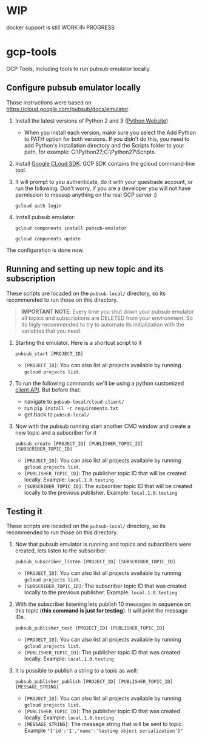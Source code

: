 # WIP
docker support is still WORK IN PROGRESS

# gcp-tools

GCP Tools, including tools to run pubsub emulator locally.


## Configure pubsub emulator locally
Those instructions were based on https://cloud.google.com/pubsub/docs/emulator


1. Install the latest versions of Python 2 and 3 ([Python Website](https://www.python.org/downloads/windows/))
    - When you install each version, make sure you select the Add Python to PATH option for both versions. If you didn't do this, you need to add Python's installation directory and the Scripts folder to your path, for example: C:\Python27\;C:\Python27\Scripts\.
1. Install [Google CLoud SDK](https://cloud.google.com/sdk/docs/). GCP SDK contains the gcloud command-line tool.
1. It will prompt to you authenticate, do it with your questrade account, or run the following. Don't worry, if you are a developer you will not have permission to messup anything on the real GCP server :)

    `gcloud auth login`
1. Install pubsub emulator:

    `gcloud components install pubsub-emulator`

    `gcloud components update`

The configuration is done now.

## Running and setting up new topic and its subscription
These scripts are locaded on the `pubsub-local/` directory, so its recommended to run those on this directory.

> **IMPORTANT NOTE**: Every time you shut down your pubsub emulator all topics and subscriptions are DELETED from your environment. So its higly recommended to try to automate its initialization with the variables that you need.

1. Starting the emulator. Here is a shortcut script to it

    `pubsub_start [PROJECT_ID]`
    - `[PROJECT_ID]`: You can also list all projects available by running `gcloud projects list`.

1. To run the following commands we'll be using a python customized [client API](https://github.com/GoogleCloudPlatform/python-docs-samples/tree/master/pubsub/cloud-client). But before that:
    
    - navigate to `pubsub-local/cloud-client/`
    - run `pip install -r requirements.txt`
    - get back to `pubsub-local/`
1. Now with the pubsub running start another CMD window and create a new topic and a subscriber for it

    `pubsub_create [PROJECT_ID] [PUBLISHER_TOPIC_ID] [SUBSCRIBER_TOPIC_ID]`
    - `[PROJECT_ID]`:  You can also list all projects available by running `gcloud projects list`.
    - `[PUBLISHER_TOPIC_ID]`: The publisher topic ID that will be created locally. Example: `local.1.0.testing`
    - `[SUBSCRIBER_TOPIC_ID]`: The subscriber topic ID that will be created locally to the previous publisher. Example: `local.1.0.testing`

## Testing it
These scripts are locaded on the `pubsub-local/` directory, so its recommended to run those on this directory.

1. Now that pubsub emulator is running and topics and subscribers were created, lets listen to the subscriber:

    `pubsub_subscriber_listen [PROJECT_ID] [SUBSCRIBER_TOPIC_ID]`
    - `[PROJECT_ID]`:  You can also list all projects available by running `gcloud projects list`.
    - `[SUBSCRIBER_TOPIC_ID]`: The subscriber topic ID that was created locally to the previous publisher. Example: `local.1.0.testing`
1. With the subscriber listening lets publish 10 messages in sequence on this topic (**this command is just for testing**). It will print the message IDs.

    `pubsub_publisher_test [PROJECT_ID] [PUBLISHER_TOPIC_ID]`
    - `[PROJECT_ID]`:  You can also list all projects available by running `gcloud projects list`.
    - `[PUBLISHER_TOPIC_ID]`: The publisher topic ID that was created locally. Example: `local.1.0.testing`
1. It is possible to publish a string to a topic as well:

    `pubsub_publisher_publish [PROJECT_ID] [PUBLISHER_TOPIC_ID] [MESSAGE_STRING]`
    - `[PROJECT_ID]`:  You can also list all projects available by running `gcloud projects list`.
    - `[PUBLISHER_TOPIC_ID]`: The publisher topic ID that was created locally. Example: `local.1.0.testing`
    - `[MESSAGE_STRING]`: The message string that will be sent to topic. Example `"{'id':'1','name':'testing object serialization'}"`